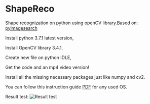 # ShapeReco
Shape recognization on python using openCV library.Based on: [pyimagesearch](https://www.pyimagesearch.com/2016/02/08/opencv-shape-detection/)

Install python 3.7.1 latest version,

Install OpenCV library 3.4.1,

Create new file on python IDLE,

Get the code and an mp4  video version!

Install all the missing necessary packages just like numpy and cv2.

You can follow this instruction guide [PDF](https://media.readthedocs.org/pdf/opencv-python-tutroals/latest/opencv-python-tutroals.pdf) for any used OS.

Result test:
![Result test](http://image.noelshack.com/fichiers/2018/49/1/1543832211-47228852-577046152732557-57614460835069952-n.png)

